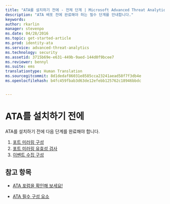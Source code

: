 ```yaml
---
title: "ATA를 설치하기 전에 - 전체 단계 | Microsoft Advanced Threat Analytics"
description: "ATA 배포 전에 완료해야 하는 필수 단계를 안내합니다."
keywords: 
author: rkarlin
manager: stevenpo
ms.date: 04/28/2016
ms.topic: get-started-article
ms.prod: identity-ata
ms.service: advanced-threat-analytics
ms.technology: security
ms.assetid: 3715b69e-e631-449b-9aed-144d0f9bcee7
ms.reviewer: bennyl
ms.suite: ems
translationtype: Human Translation
ms.sourcegitcommit: 8d1dedaf86031e8585cca23241aead58f7f3db4e
ms.openlocfilehash: b4fc459fbab3d63de12efebb125762c18946bbdc


---
```


# ATA를 설치하기 전에

ATA를 설치하기 전에 다음 단계를 완료해야 합니다.

1. [포트 미러링 구성](configure-port-mirroring.md)
2. [포트 미러링 유효성 검사](validate-port-mirroring.md)
3. [이벤트 수집 구성](configure-event-collection.md)



## 참고 항목

- [ATA 포럼을 확인해 보세요!](https://social.technet.microsoft.com/Forums/security/home?forum=mata)

- [ATA 필수 구성 요소](/advanced-threat-analytics/plan-design/ata-prerequisites)




<!--HONumber=Jun16_HO4-->


